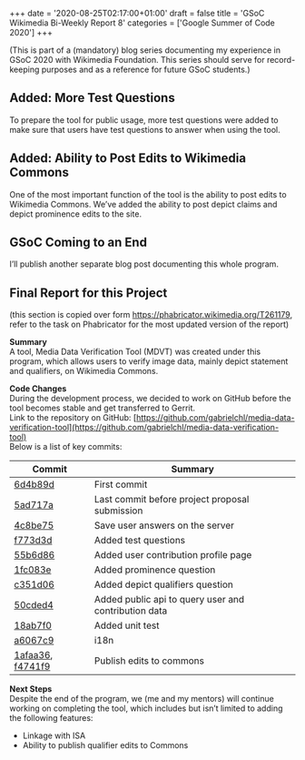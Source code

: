 +++
date = '2020-08-25T02:17:00+01:00'
draft = false
title = 'GSoC Wikimedia Bi-Weekly Report 8'
categories = ['Google Summer of Code 2020']
+++

(This is part of a (mandatory) blog series documenting my experience in GSoC 2020 with Wikimedia Foundation. This series should serve for record-keeping purposes and as a reference for future GSoC students.)

## Added: More Test Questions

To prepare the tool for public usage, more test questions were added to make sure that users have test questions to answer when using the tool.

## Added: Ability to Post Edits to Wikimedia Commons

One of the most important function of the tool is the ability to post edits to Wikimedia Commons. We’ve added the ability to post depict claims and depict prominence edits to the site.

## GSoC Coming to an End

I’ll publish another separate blog post documenting this whole program.

## Final Report for this Project

(this section is copied over form https://phabricator.wikimedia.org/T261179, refer to the task on Phabricator for the most updated version of the report)

**Summary**  
A tool, Media Data Verification Tool (MDVT) was created under this program, which allows users to verify image data, mainly depict statement and qualifiers, on Wikimedia Commons.

**Code Changes**  
During the development process, we decided to work on GitHub before the tool becomes stable and get transferred to Gerrit.  
Link to the repository on GitHub: [https://github.com/gabrielchl/media-data-verification-tool](https://github.com/gabrielchl/media-data-verification-tool)  
Below is a list of key commits:

|Commit|Summary|
|--|--|
|[6d4b89d](https://github.com/gabrielchl/media-data-verification-tool/commit/6d4b89dfe62ad57b23a8932a42b2b40a02eed7d7)|First commit|
|[5ad717a](https://github.com/gabrielchl/media-data-verification-tool/commit/5ad717accb8dc09c74125af61444ee3b74650429)|Last commit before project proposal submission|
|[4c8be75](https://github.com/gabrielchl/media-data-verification-tool/commit/4c8be7598d6767e9c8448e444edd5f9c92bfad7d)|Save user answers on the server|
|[f773d3d](https://github.com/gabrielchl/media-data-verification-tool/commit/f773d3d690fef84af6fade0e2c85d6c72f3a83bf)|Added test questions|
|[55b6d86](https://github.com/gabrielchl/media-data-verification-tool/commit/55b6d860c7ef57a1f0af5b82fdb03ed4086f98b4)|Added user contribution profile page|
|[1fc083e](https://github.com/gabrielchl/media-data-verification-tool/commit/1fc083e7cd43e596dade2ddb3cca66ab09d09b5c)|Added prominence question|
|[c351d06](https://github.com/gabrielchl/media-data-verification-tool/commit/c351d06ec4bb93c72e0d37de68c4a327383649b1)|Added depict qualifiers question|
|[50cded4](https://github.com/gabrielchl/media-data-verification-tool/commit/50cded4257333dc18a361df976a40e7a1bd498ac)|Added public api to query user and contribution data|
|[18ab7f0](https://github.com/gabrielchl/media-data-verification-tool/commit/18ab7f04e600ef26174f6312b5694fe1f3ac5f5c)|Added unit test|
|[a6067c9](https://github.com/gabrielchl/media-data-verification-tool/commit/a6067c95320d87d6ad48969d00236c51f8ba922d)|i18n|
|[1afaa36](https://github.com/gabrielchl/media-data-verification-tool/commit/1afaa365e04e2ec6ea46a93d0f3ab76c20c6011b), [f4741f9](https://github.com/gabrielchl/media-data-verification-tool/commit/f4741f9c4b6c838724a611445cab7a51c095f3c4)|Publish edits to commons|

**Next Steps**  
Despite the end of the program, we (me and my mentors) will continue working on completing the tool, which includes but isn’t limited to adding the following features:

- Linkage with ISA
- Ability to publish qualifier edits to Commons
